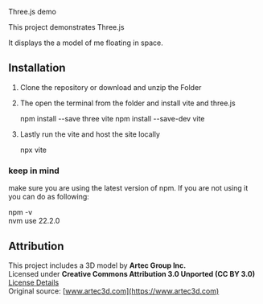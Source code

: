 Three.js demo


This project demonstrates Three.js

It displays the a model of me floating in space. 



## Installation

1. Clone the repository or download and unzip the Folder

   
2. The open the terminal from the folder and install vite and three.js

    npm install --save three vite npm install --save-dev vite

3. Lastly run the vite and host the site locally 

    npx vite

### keep in mind
make sure you are using the latest version of npm.
If you are not using it you can do as following:

npm -v     
nvm use 22.2.0   



## Attribution
This project includes a 3D model by **Artec Group Inc.**  
Licensed under **Creative Commons Attribution 3.0 Unported (CC BY 3.0)**  
[License Details](http://creativecommons.org/licenses/by/3.0/)  
Original source: [www.artec3d.com](https://www.artec3d.com)  
